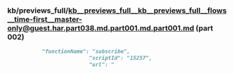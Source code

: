 ### kb/previews_full/kb__previews_full__kb__previews_full__flows__time-first__master-only@guest.har.part038.md.part001.md.part001.md (part 002)

```md
           "functionName": "subscribe",
                          "scriptId": "15257",
                          "url": "
```

```
